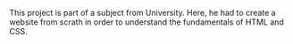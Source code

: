 This project is part of a subject from University. Here, he had to create a website from scrath in order to understand the fundamentals of HTML and CSS.
